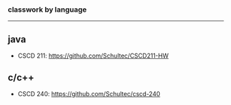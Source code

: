 ### classwork by language
-------------
## java
-  CSCD 211: https://github.com/Schultec/CSCD211-HW
## c/c++
-  CSCD 240: https://github.com/Schultec/cscd-240
